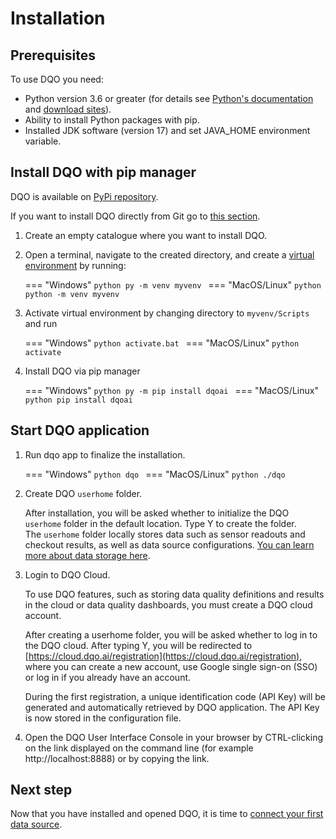 # Installation

## Prerequisites

To use DQO you need:

  - Python version 3.6 or greater (for details see [Python's documentation](https://www.python.org/doc/) and [download sites](https://www.python.org/downloads/)).
  - Ability to install Python packages with pip.
  - Installed JDK software (version 17) and set JAVA_HOME environment variable.

## Install DQO with pip manager

DQO is available on [PyPi repository](https://pypi.org/project/dqoai/). 

If you want to install DQO directly from Git go to [this section](../../working-with-dqo/install-dqo-from-git/install-dqo-from-git.md).

1. Create an empty catalogue where you want to install DQO.
2. Open a terminal, navigate to the created directory, and create a [virtual environment](https://docs.python.org/3/library/venv.html) by running:

    === "Windows"
        ```python
        py -m venv myvenv
        ```
    === "MacOS/Linux"
        ``` python
        python -m venv myvenv
        ```

3. Activate virtual environment by changing directory to `myvenv/Scripts` and run

    === "Windows"
        ```python
        activate.bat
        ```
    === "MacOS/Linux"
        ``` python
        activate
        ```

4. Install DQO via pip manager

    === "Windows"
        ```python
        py -m pip install dqoai
        ```
    === "MacOS/Linux"
        ``` python
        pip install dqoai
        ```

## Start DQO application

1. Run dqo app to finalize the installation. 

    === "Windows"
        ```python
        dqo
        ```
    === "MacOS/Linux"
        ``` python
        ./dqo
        ```

2. Create DQO `userhome` folder.

    After installation, you will be asked whether to initialize the DQO `userhome` folder in the default location. Type Y to create the folder.  
    The `userhome` folder locally stores data such as sensor readouts and checkout results, as well as data source configurations. [You can learn more about data storage here](../../dqo-concepts/data-storage/data-storage.md). 

3. Login to DQO Cloud.
   
    To use DQO features, such as storing data quality definitions and results in the cloud or data quality dashboards, you
    must create a DQO cloud account.

    After creating a userhome folder, you will be asked whether to log in to the DQO cloud. After typing Y, you will be 
    redirected to [https://cloud.dqo.ai/registration](https://cloud.dqo.ai/registration), where you can create a new account, use Google single sign-on (SSO) or log in if you already have an account. 

    During the first registration, a unique identification code (API Key) will be generated and automatically retrieved by DQO application.
    The API Key is now stored in the configuration file. 

4. Open the DQO User Interface Console in your browser by CTRL-clicking on the link displayed on the command line (for example http://localhost:8888) 
    or by copying the link.

## Next step

Now that you have installed and opened DQO, it is time to [connect your first data source](../adding-data-source-connection/adding-data-source-connection.md).